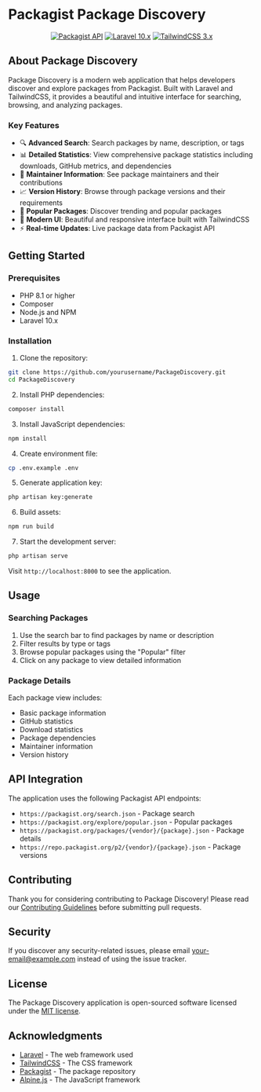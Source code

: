 # Packagist Package Discovery

<p align="center">
<a href="https://packagist.org"><img src="https://img.shields.io/badge/Packagist-API-F28D1A?style=for-the-badge&logo=packagist&logoColor=white" alt="Packagist API"></a>
<a href="https://laravel.com"><img src="https://img.shields.io/badge/Laravel-10.x-FF2D20?style=for-the-badge&logo=laravel&logoColor=white" alt="Laravel 10.x"></a>
<a href="https://tailwindcss.com"><img src="https://img.shields.io/badge/TailwindCSS-3.x-38B2AC?style=for-the-badge&logo=tailwind-css&logoColor=white" alt="TailwindCSS 3.x"></a>
</p>

## About Package Discovery

Package Discovery is a modern web application that helps developers discover and explore packages from Packagist. Built with Laravel and TailwindCSS, it provides a beautiful and intuitive interface for searching, browsing, and analyzing packages.

### Key Features

- 🔍 **Advanced Search**: Search packages by name, description, or tags
- 📊 **Detailed Statistics**: View comprehensive package statistics including downloads, GitHub metrics, and dependencies
- 👥 **Maintainer Information**: See package maintainers and their contributions
- 📈 **Version History**: Browse through package versions and their requirements
- 🎯 **Popular Packages**: Discover trending and popular packages
- 💫 **Modern UI**: Beautiful and responsive interface built with TailwindCSS
- ⚡ **Real-time Updates**: Live package data from Packagist API

## Getting Started

### Prerequisites

- PHP 8.1 or higher
- Composer
- Node.js and NPM
- Laravel 10.x

### Installation

1. Clone the repository:
```bash
git clone https://github.com/yourusername/PackageDiscovery.git
cd PackageDiscovery
```

2. Install PHP dependencies:
```bash
composer install
```

3. Install JavaScript dependencies:
```bash
npm install
```

4. Create environment file:
```bash
cp .env.example .env
```

5. Generate application key:
```bash
php artisan key:generate
```

6. Build assets:
```bash
npm run build
```

7. Start the development server:
```bash
php artisan serve
```

Visit `http://localhost:8000` to see the application.

## Usage

### Searching Packages

1. Use the search bar to find packages by name or description
2. Filter results by type or tags
3. Browse popular packages using the "Popular" filter
4. Click on any package to view detailed information

### Package Details

Each package view includes:
- Basic package information
- GitHub statistics
- Download statistics
- Package dependencies
- Maintainer information
- Version history

## API Integration

The application uses the following Packagist API endpoints:
- `https://packagist.org/search.json` - Package search
- `https://packagist.org/explore/popular.json` - Popular packages
- `https://packagist.org/packages/{vendor}/{package}.json` - Package details
- `https://repo.packagist.org/p2/{vendor}/{package}.json` - Package versions

## Contributing

Thank you for considering contributing to Package Discovery! Please read our [Contributing Guidelines](CONTRIBUTING.md) before submitting pull requests.

## Security

If you discover any security-related issues, please email [your-email@example.com](mailto:your-email@example.com) instead of using the issue tracker.

## License

The Package Discovery application is open-sourced software licensed under the [MIT license](https://opensource.org/licenses/MIT).

## Acknowledgments

- [Laravel](https://laravel.com) - The web framework used
- [TailwindCSS](https://tailwindcss.com) - The CSS framework
- [Packagist](https://packagist.org) - The package repository
- [Alpine.js](https://alpinejs.dev) - The JavaScript framework
